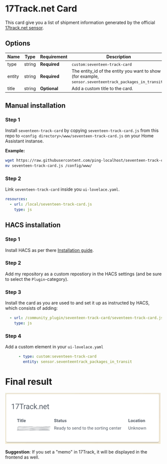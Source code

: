 # 17Track.net Card

This card give you a list of shipment information generated by the official [17track.net sensor](https://www.home-assistant.io/components/seventeentrack/).

## Options

| Name | Type | Requirement | Description
| ---- | ---- | ------- | -----------
| type | string | **Required** | `custom:seventeen-track-card`
| entity | string | **Required** | The entity_id of the entity you want to show (for example, `sensor.seventeentrack_packages_in_transit`).
| title | string | **Optional** | Add a custom title to the card.

## Manual installation

### Step 1

Install `seventeen-track-card` by copying `seventeen-track-card.js` from this repo to `<config directory>/www/seventeen-track-card.js` on your Home Assistant instanse.

**Example:**

```bash
wget https://raw.githubusercontent.com/ping-localhost/seventeen-track-card/master/seventeen-track-card.js
mv seventeen-track-card.js /config/www/
```

### Step 2

Link `seventeen-track-card` inside you `ui-lovelace.yaml`.

```yaml
resources:
  - url: /local/seventeen-track-card.js
    type: js
```

## HACS installation

### Step 1

Install HACS as per there [Installation guide](https://hacs.netlify.com/installation/manual/).

### Step 2

Add my repository as a custom repostiory in the HACS settings (and be sure to select the `Plugin`-category). 

### Step 3

Install the card as you are used to and set it up as instructed by HACS, which consists of adding:
``` yml
  - url: /community_plugin/seventeen-track-card/seventeen-track-card.js
    type: js
```

### Step 4

Add a custom element in your `ui-lovelace.yaml`

```yaml
      - type: custom:seventeen-track-card
        entity: sensor.seventeentrack_packages_in_transit
```

# Final result

![example](example.png)

**Suggestion**: If you set a "memo" in 17Track, it will be displayed in the frontend as well.
